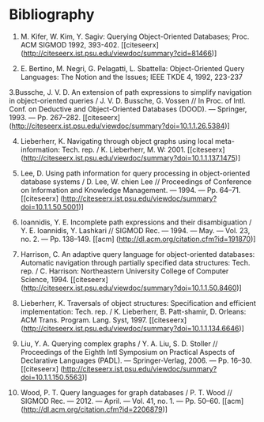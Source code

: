 # Bibliography

1. M. Kifer, W. Kim, Y. Sagiv: Querying Object-Oriented Databases; Proc. ACM SIGMOD 1992, 393-402. [[citeseerx] (http://citeseerx.ist.psu.edu/viewdoc/summary?cid=81466)]

2. E. Bertino, M. Negri, G. Pelagatti, L. Sbattella: Object-Oriented Query Languages: The Notion and the Issues; IEEE TKDE 4, 1992, 223-237

3.Bussche, J. V. D. An extension of path expressions to simplify navigation in object-oriented queries / J. V. D. Bussche, G. Vossen // In Proc. of Intl. Conf. on Deductive and Object-Oriented Databases (DOOD). — Springer, 1993. — Pp. 267–282. [[citeseerx] (http://citeseerx.ist.psu.edu/viewdoc/summary?doi=10.1.1.26.5384)]

4. Lieberherr, K. Navigating through object graphs using local meta-information: Tech. rep. / K. Lieberherr, M. W: 2001. [[citeseerx] (http://citeseerx.ist.psu.edu/viewdoc/summary?doi=10.1.1.137.1475)]

5. Lee, D. Using path information for query processing in object-oriented database
systems / D. Lee, W. chien Lee // Proceedings of Conference on Information and
Knowledge Management. — 1994. — Pp. 64–71. [[citeseerx] (http://citeseerx.ist.psu.edu/viewdoc/summary?doi=10.1.1.50.5001)]

6. Ioannidis, Y. E. Incomplete path expressions and their disambiguation /
Y. E. Ioannidis, Y. Lashkari // SIGMOD Rec. — 1994. — May. — Vol. 23, no. 2. —
Pp. 138–149. [[acm] (http://dl.acm.org/citation.cfm?id=191870)]

7. Harrison, C. An adaptive query language for object-oriented databases: Automatic
navigation through partially specified data structures: Tech. rep. / C. Harrison:
Northeastern University College of Computer Science, 1994.
[[citeseerx] (http://citeseerx.ist.psu.edu/viewdoc/summary?doi=10.1.1.50.8460)]

8. Lieberherr, K. Traversals of object structures: Specification and efficient
implementation: Tech. rep. / K. Lieberherr, B. Patt-shamir, D. Orleans: ACM
Trans. Program. Lang. Syst, 1997.
[[citeseerx] (http://citeseerx.ist.psu.edu/viewdoc/summary?doi=10.1.1.134.6646)]

9. Liu, Y. A. Querying complex graphs / Y. A. Liu, S. D. Stoller // Proceedings of the
Eighth Intl Symposium on Practical Aspects of Declarative Languages (PADL). —
Springer-Verlag, 2006. — Pp. 16–30.
[[citeseerx] (http://citeseerx.ist.psu.edu/viewdoc/summary?doi=10.1.1.150.5563)]

10. Wood, P. T. Query languages for graph databases / P. T. Wood // SIGMOD
Rec. — 2012. — April. — Vol. 41, no. 1. — Pp. 50–60. 
[[acm] (http://dl.acm.org/citation.cfm?id=2206879)]
